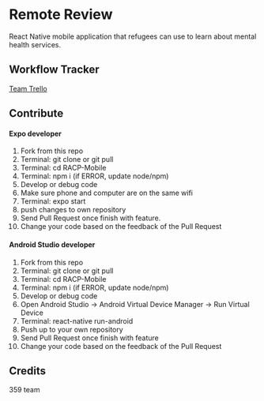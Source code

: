 # Remote Review

React Native mobile application that refugees can use to learn about 
mental health services.

## Workflow Tracker
[Team Trello](https://trello.com/b/p7bv9GXd/359-team)
  
## Contribute

#### Expo developer
1. Fork from this repo
2. Terminal: git clone or git pull
3. Terminal: cd RACP-Mobile
5. Terminal: npm i (if ERROR, update node/npm)
6. Develop or debug code
7. Make sure phone and computer are on the same wifi 
8. Terminal: expo start  
9. push changes to own repository
10. Send Pull Request once finish with feature.
11. Change your code based on the feedback of the Pull Request
  
#### Android Studio developer

1. Fork from this repo
2. Terminal: git clone or git pull
3. Terminal: cd RACP-Mobile
5. Terminal: npm i (if ERROR, update node/npm)
6. Develop or debug code
7. Open Android Studio -> Android Virtual Device Manager -> Run Virtual Device
7. Terminal: react-native run-android
8. Push up to your own repository
9. Send Pull Request once finish with feature
10. Change your code based on the feedback of the Pull Request

## Credits

359 team
